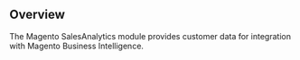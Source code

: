 ## Overview

The Magento SalesAnalytics module provides customer data for integration with Magento Business Intelligence.
